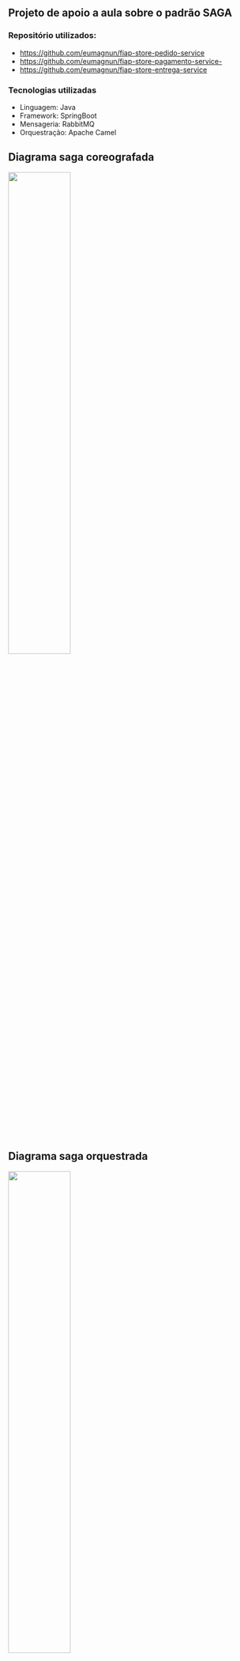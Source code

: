 ## Projeto de apoio a aula sobre o padrão SAGA

### Repositório utilizados:
* https://github.com/eumagnun/fiap-store-pedido-service
* https://github.com/eumagnun/fiap-store-pagamento-service-
* https://github.com/eumagnun/fiap-store-entrega-service

### Tecnologias utilizadas
* Linguagem: Java
* Framework: SpringBoot
* Mensageria: RabbitMQ
* Orquestração: Apache Camel

## Diagrama saga coreografada
<img src="https://github.com/eumagnun/fiap-store-pedido-service/blob/documentacao/apoio-padr%C3%A3o-saga-demo-coreografia.jpg?raw=true" width="50%" >

## Diagrama saga orquestrada
<img src="https://github.com/eumagnun/fiap-store-pedido-service/blob/documentacao/apoio-padr%C3%A3o-saga-demo-orquestraca%C3%A7%C3%A3o.jpg?raw=true" width="50%" >
